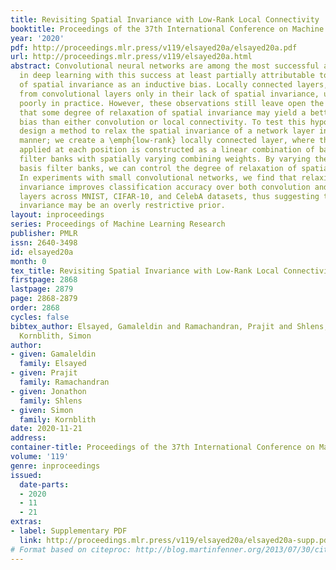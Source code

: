 ```yaml
---
title: Revisiting Spatial Invariance with Low-Rank Local Connectivity
booktitle: Proceedings of the 37th International Conference on Machine Learning
year: '2020'
pdf: http://proceedings.mlr.press/v119/elsayed20a/elsayed20a.pdf
url: http://proceedings.mlr.press/v119/elsayed20a.html
abstract: Convolutional neural networks are among the most successful architectures
  in deep learning with this success at least partially attributable to the efficacy
  of spatial invariance as an inductive bias. Locally connected layers, which differ
  from convolutional layers only in their lack of spatial invariance, usually perform
  poorly in practice. However, these observations still leave open the possibility
  that some degree of relaxation of spatial invariance may yield a better inductive
  bias than either convolution or local connectivity. To test this hypothesis, we
  design a method to relax the spatial invariance of a network layer in a controlled
  manner; we create a \emph{low-rank} locally connected layer, where the filter bank
  applied at each position is constructed as a linear combination of basis set of
  filter banks with spatially varying combining weights. By varying the number of
  basis filter banks, we can control the degree of relaxation of spatial invariance.
  In experiments with small convolutional networks, we find that relaxing spatial
  invariance improves classification accuracy over both convolution and locally connected
  layers across MNIST, CIFAR-10, and CelebA datasets, thus suggesting that spatial
  invariance may be an overly restrictive prior.
layout: inproceedings
series: Proceedings of Machine Learning Research
publisher: PMLR
issn: 2640-3498
id: elsayed20a
month: 0
tex_title: Revisiting Spatial Invariance with Low-Rank Local Connectivity
firstpage: 2868
lastpage: 2879
page: 2868-2879
order: 2868
cycles: false
bibtex_author: Elsayed, Gamaleldin and Ramachandran, Prajit and Shlens, Jonathon and
  Kornblith, Simon
author:
- given: Gamaleldin
  family: Elsayed
- given: Prajit
  family: Ramachandran
- given: Jonathon
  family: Shlens
- given: Simon
  family: Kornblith
date: 2020-11-21
address: 
container-title: Proceedings of the 37th International Conference on Machine Learning
volume: '119'
genre: inproceedings
issued:
  date-parts:
  - 2020
  - 11
  - 21
extras:
- label: Supplementary PDF
  link: http://proceedings.mlr.press/v119/elsayed20a/elsayed20a-supp.pdf
# Format based on citeproc: http://blog.martinfenner.org/2013/07/30/citeproc-yaml-for-bibliographies/
---
```

